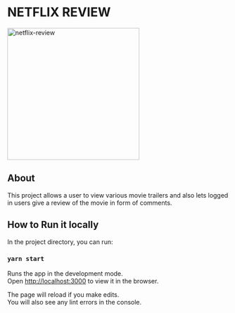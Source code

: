 # NETFLIX REVIEW

<img src="./src/assets/background-landing.jpg" alt="netflix-review" width="300" height="300">

## About

This project allows a user to view various movie trailers and also lets logged in users give a review of the movie in form of comments.

## How to Run it locally

In the project directory, you can run:

### `yarn start`

Runs the app in the development mode.\
Open [http://localhost:3000](http://localhost:3000) to view it in the browser.

The page will reload if you make edits.\
You will also see any lint errors in the console.
